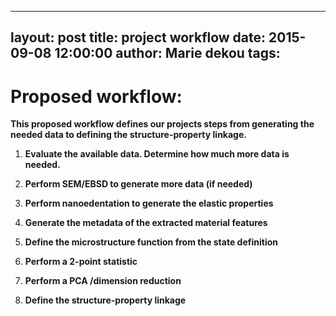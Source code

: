 

---

layout:     post
title:      project workflow
date:       2015-09-08 12:00:00
author:     Marie dekou
tags:		
---


# Proposed workflow:

**This proposed workflow defines our projects steps from generating the needed data to defining the structure-property linkage.**

1. **Evaluate the available data. Determine how much more data is needed.**

2. **Perform SEM/EBSD to generate more data (if needed)**

3. **Perform nanoedentation to generate the elastic properties**

4. **Generate the metadata of the extracted material features**

5. **Define the microstructure function from the state definition**

6. **Perform a 2-point statistic**

7. **Perform a PCA /dimension reduction**

8. **Define the structure-property linkage**







